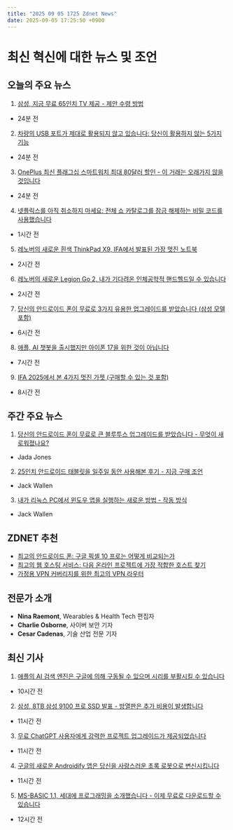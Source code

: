 ```yaml
---
title: "2025 09 05 1725 Zdnet News"
date: 2025-09-05 17:25:50 +0900
---
```


# 최신 혁신에 대한 뉴스 및 조언
## 오늘의 주요 뉴스 

1. [삼성, 지금 무료 65인치 TV 제공 - 제안 수령 방법](https://www.zdnet.com/home-and-office/home-entertainment/samsung-will-give-you-a-free-65-inch-tv-right-now-heres-how-to-redeem-the-offer/) 
- 24분 전 

2. [차량의 USB 포트가 제대로 활용되지 않고 있습니다: 당신이 활용하지 않는 5가지 기능](https://www.zdnet.com/article/your-cars-usb-port-is-seriously-underutilized-5-features-youre-not-taking-advantage-of/) 
- 24분 전 

3. [OnePlus 최신 플래그십 스마트워치 최대 80달러 할인 - 이 거래는 오래가지 않을 것입니다](https://www.zdnet.com/article/buy-oneplus-latest-flagship-smartwatch-for-up-to-80-off-act-fast-since-this-deal-wont-last/) 
- 24분 전 

4. [넷플릭스를 아직 취소하지 마세요: 전체 쇼 카탈로그를 잠금 해제하는 비밀 코드를 사용했습니다](https://www.zdnet.com/article/dont-cancel-netflix-yet-i-used-these-secret-codes-to-unlock-the-full-catalog-of-shows/) 
- 1시간 전 

5. [레노버의 새로운 흰색 ThinkPad X9, IFA에서 발표된 가장 멋진 노트북](https://www.zdnet.com/article/lenovos-new-white-thinkpad-x9-is-the-coolest-laptop-announced-at-ifa/) 
- 2시간 전 

6. [레노버의 새로운 Legion Go 2, 내가 기다려온 인체공학적 핸드헬드일 수 있습니다](https://www.zdnet.com/article/lenovos-new-legion-go-2-could-be-the-ergonomic-handheld-ive-been-waiting-for/) 
- 2시간 전 

7. [당신의 안드로이드 폰이 무료로 3가지 유용한 업그레이드를 받았습니다 (삼성 모델 포함)](https://www.zdnet.com/article/your-android-phone-just-got-3-useful-upgrades-for-free-samsung-models-included/) 
- 6시간 전 

8. [애플, AI 챗봇을 출시했지만 아이폰 17을 위한 것이 아닙니다](https://www.zdnet.com/article/apple-has-reportedly-launched-an-ai-chatbot-but-its-not-for-the-iphone-17-or-you/) 
- 7시간 전 

9. [IFA 2025에서 본 4가지 멋진 가젯 (구매할 수 있는 것 포함)](https://www.zdnet.com/article/the-4-coolest-gadgets-ive-seen-at-ifa-2025-including-ones-you-can-actually-buy/) 
- 8시간 전

## 주간 주요 뉴스 

1. [당신의 안드로이드 폰이 무료로 큰 블루투스 업그레이드를 받았습니다 - 무엇이 새로워졌나요?](https://www.zdnet.com/article/your-android-phone-just-got-a-big-bluetooth-upgrade-for-free-whats-new/) 
- Jada Jones 

2. [25인치 안드로이드 태블릿을 일주일 동안 사용해본 후기 - 지금 구매 조언](https://www.zdnet.com/article/i-tried-using-a-25-inch-android-tablet-for-a-week-heres-my-buying-advice-now/) 
- Jack Wallen 

3. [내가 리눅스 PC에서 윈도우 앱을 실행하는 새로운 방법 - 작동 방식](https://www.zdnet.com/article/this-is-my-new-favorite-way-to-run-windows-apps-on-my-linux-pc-how-it-works/) 
- Jack Wallen

## ZDNET 추천 
- [최고의 안드로이드 폰: 구글 픽셀 10 프로는 어떻게 비교되는가](https://www.zdnet.com/article/best-android-phone/) 
- [최고의 웹 호스팅 서비스: 다음 온라인 프로젝트에 가장 적합한 호스트 찾기](https://www.zdnet.com/article/best-web-hosting/) 
- [가정용 VPN 커버리지를 위한 최고의 VPN 라우터](https://www.zdnet.com/article/best-vpn-router/) 

## 전문가 소개 
- **Nina Raemont**, Wearables & Health Tech 편집자 
- **Charlie Osborne**, 사이버 보안 기자 
- **Cesar Cadenas**, 기술 산업 전문 기자

## 최신 기사 

1. [애플의 AI 검색 엔진은 구글에 의해 구동될 수 있으며 시리를 부활시킬 수 있습니다](https://www.zdnet.com/article/apples-ai-search-engine-could-be-driven-by-google-and-help-revive-siri-report-says/) 
- 10시간 전 

2. [삼성, 8TB 삼성 9100 프로 SSD 발표 - 방열판은 추가 비용이 발생합니다](https://www.zdnet.com/article/samsung-unveils-8tb-samsung-9100-pro-ssd-and-the-heatsink-will-cost-you-extra/) 
- 11시간 전 

3. [무료 ChatGPT 사용자에게 강력한 프로젝트 업그레이드가 제공되었습니다](https://www.zdnet.com/article/free-chatgpt-users-just-got-a-powerful-project-upgrade-to-better-organize-their-chats/) 
- 11시간 전 

4. [구글의 새로운 Androidify 앱은 당신을 사랑스러운 초록 로봇으로 변신시킵니다](https://www.zdnet.com/article/googles-new-androidify-app-turns-you-into-an-adorable-green-robot-try-it-for-free/) 
- 11시간 전 

5. [MS-BASIC 1.1, 세대에 프로그래밍을 소개했습니다 - 이제 무료로 다운로드할 수 있습니다](https://www.zdnet.com/article/ms-basic-1-1-introduced-programming-to-a-generation-now-you-can-download-it-for-free/) 
- 12시간 전